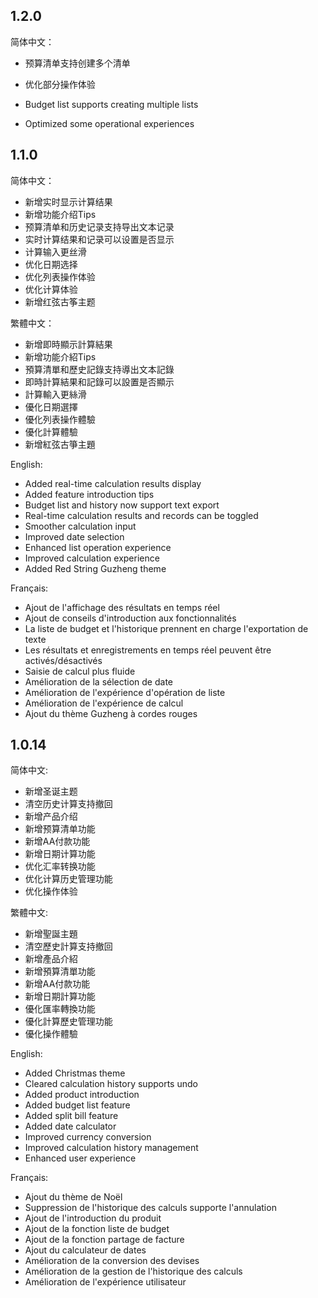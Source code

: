 ## 1.2.0
简体中文：
 - 预算清单支持创建多个清单
 - 优化部分操作体验

 - Budget list supports creating multiple lists
 - Optimized some operational experiences

## 1.1.0
简体中文：
 - 新增实时显示计算结果
 - 新增功能介绍Tips
 - 预算清单和历史记录支持导出文本记录
 - 实时计算结果和记录可以设置是否显示
 - 计算输入更丝滑
 - 优化日期选择
 - 优化列表操作体验
 - 优化计算体验
 - 新增红弦古筝主题

繁體中文：
 - 新增即時顯示計算結果
 - 新增功能介紹Tips
 - 預算清單和歷史記錄支持導出文本記錄
 - 即時計算結果和記錄可以設置是否顯示
 - 計算輸入更絲滑
 - 優化日期選擇
 - 優化列表操作體驗
 - 優化計算體驗
 - 新增紅弦古箏主題

English:
 - Added real-time calculation results display
 - Added feature introduction tips
 - Budget list and history now support text export
 - Real-time calculation results and records can be toggled
 - Smoother calculation input
 - Improved date selection
 - Enhanced list operation experience
 - Improved calculation experience
 - Added Red String Guzheng theme

Français:
 - Ajout de l'affichage des résultats en temps réel
 - Ajout de conseils d'introduction aux fonctionnalités
 - La liste de budget et l'historique prennent en charge l'exportation de texte
 - Les résultats et enregistrements en temps réel peuvent être activés/désactivés
 - Saisie de calcul plus fluide
 - Amélioration de la sélection de date
 - Amélioration de l'expérience d'opération de liste
 - Amélioration de l'expérience de calcul
 - Ajout du thème Guzheng à cordes rouges

## 1.0.14

简体中文:
- 新增圣诞主题
- 清空历史计算支持撤回
- 新增产品介绍
- 新增预算清单功能
- 新增AA付款功能
- 新增日期计算功能
- 优化汇率转换功能
- 优化计算历史管理功能
- 优化操作体验

繁體中文:
- 新增聖誕主題
- 清空歷史計算支持撤回
- 新增產品介紹
- 新增預算清單功能
- 新增AA付款功能
- 新增日期計算功能
- 優化匯率轉換功能
- 優化計算歷史管理功能
- 優化操作體驗

English:
- Added Christmas theme
- Cleared calculation history supports undo
- Added product introduction
- Added budget list feature
- Added split bill feature
- Added date calculator
- Improved currency conversion
- Improved calculation history management
- Enhanced user experience

Français:
- Ajout du thème de Noël
- Suppression de l'historique des calculs supporte l'annulation
- Ajout de l'introduction du produit
- Ajout de la fonction liste de budget
- Ajout de la fonction partage de facture
- Ajout du calculateur de dates
- Amélioration de la conversion des devises
- Amélioration de la gestion de l'historique des calculs
- Amélioration de l'expérience utilisateur